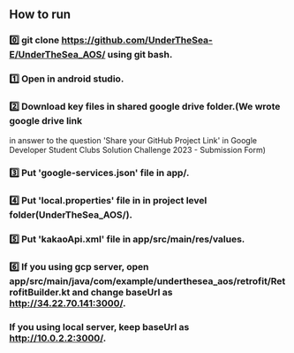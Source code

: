 ## How to run
### 0️⃣ git clone https://github.com/UnderTheSea-E/UnderTheSea_AOS/ using git bash.
### 1️⃣ Open in android studio.
### 2️⃣ Download key files in shared google drive folder.(We wrote google drive link 
in answer to the question 'Share your GitHub Project Link' in Google Developer Student Clubs Solution Challenge 2023 - Submission Form)
### 3️⃣ Put 'google-services.json' file in app/.
### 4️⃣ Put 'local.properties' file in in project level folder(UnderTheSea_AOS/).
### 5️⃣ Put 'kakaoApi.xml' file in app/src/main/res/values.
### 6️⃣ If you using gcp server, open app/src/main/java/com/example/underthesea_aos/retrofit/RetrofitBuilder.kt and change baseUrl as http://34.22.70.141:3000/.
### If you using local server, keep baseUrl as http://10.0.2.2:3000/.
